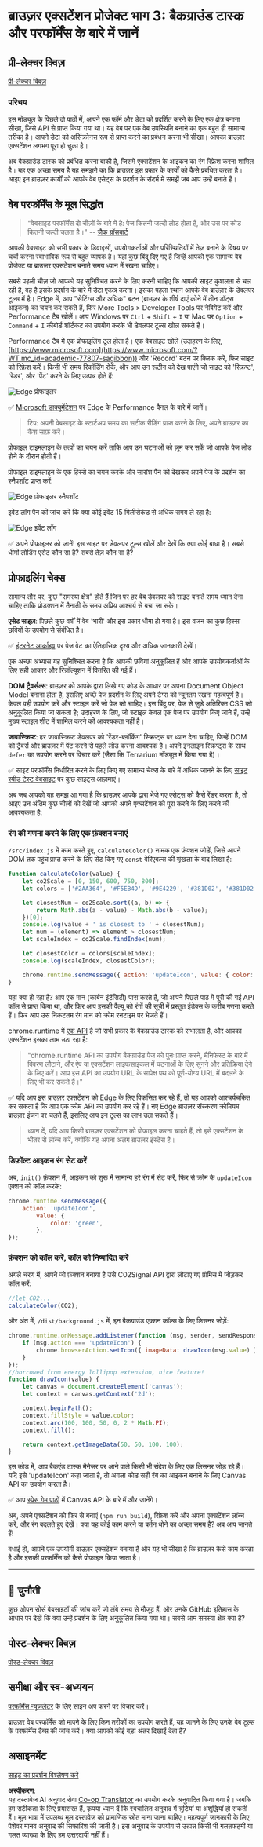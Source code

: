 <!--
CO_OP_TRANSLATOR_METADATA:
{
  "original_hash": "f198c6b817b4b2a99749f4662e7cae98",
  "translation_date": "2025-08-24T13:18:13+00:00",
  "source_file": "5-browser-extension/3-background-tasks-and-performance/README.md",
  "language_code": "hi"
}
-->
# ब्राउज़र एक्सटेंशन प्रोजेक्ट भाग 3: बैकग्राउंड टास्क और परफॉर्मेंस के बारे में जानें

## प्री-लेक्चर क्विज़

[प्री-लेक्चर क्विज़](https://ff-quizzes.netlify.app/web/quiz/27)

### परिचय

इस मॉड्यूल के पिछले दो पाठों में, आपने एक फॉर्म और डेटा को प्रदर्शित करने के लिए एक क्षेत्र बनाना सीखा, जिसे API से प्राप्त किया गया था। यह वेब पर एक वेब उपस्थिति बनाने का एक बहुत ही सामान्य तरीका है। आपने डेटा को असिंक्रोनस रूप से प्राप्त करने का प्रबंधन करना भी सीखा। आपका ब्राउज़र एक्सटेंशन लगभग पूरा हो चुका है। 

अब बैकग्राउंड टास्क को प्रबंधित करना बाकी है, जिसमें एक्सटेंशन के आइकन का रंग रिफ्रेश करना शामिल है। यह एक अच्छा समय है यह समझने का कि ब्राउज़र इस प्रकार के कार्यों को कैसे प्रबंधित करता है। आइए इन ब्राउज़र कार्यों को आपके वेब एसेट्स के प्रदर्शन के संदर्भ में समझें जब आप उन्हें बनाते हैं।

## वेब परफॉर्मेंस के मूल सिद्धांत

> "वेबसाइट परफॉर्मेंस दो चीज़ों के बारे में है: पेज कितनी जल्दी लोड होता है, और उस पर कोड कितनी जल्दी चलता है।" -- [ज़ैक ग्रॉसबार्ट](https://www.smashingmagazine.com/2012/06/javascript-profiling-chrome-developer-tools/)

आपकी वेबसाइट को सभी प्रकार के डिवाइसों, उपयोगकर्ताओं और परिस्थितियों में तेज़ बनाने के विषय पर चर्चा करना स्वाभाविक रूप से बहुत व्यापक है। यहां कुछ बिंदु दिए गए हैं जिन्हें आपको एक सामान्य वेब प्रोजेक्ट या ब्राउज़र एक्सटेंशन बनाते समय ध्यान में रखना चाहिए।

सबसे पहली चीज़ जो आपको यह सुनिश्चित करने के लिए करनी चाहिए कि आपकी साइट कुशलता से चल रही है, वह है इसके प्रदर्शन के बारे में डेटा एकत्र करना। इसका पहला स्थान आपके वेब ब्राउज़र के डेवलपर टूल्स में है। Edge में, आप "सेटिंग्स और अधिक" बटन (ब्राउज़र के शीर्ष दाएं कोने में तीन डॉट्स आइकन) का चयन कर सकते हैं, फिर More Tools > Developer Tools पर नेविगेट करें और Performance टैब खोलें। आप Windows पर `Ctrl` + `Shift` + `I` या Mac पर `Option` + `Command` + `I` कीबोर्ड शॉर्टकट का उपयोग करके भी डेवलपर टूल्स खोल सकते हैं।

Performance टैब में एक प्रोफाइलिंग टूल होता है। एक वेबसाइट खोलें (उदाहरण के लिए, [https://www.microsoft.com](https://www.microsoft.com/?WT.mc_id=academic-77807-sagibbon)) और 'Record' बटन पर क्लिक करें, फिर साइट को रिफ्रेश करें। किसी भी समय रिकॉर्डिंग रोकें, और आप उन रूटीन को देख पाएंगे जो साइट को 'स्क्रिप्ट', 'रेंडर', और 'पेंट' करने के लिए उत्पन्न होते हैं:

![Edge प्रोफाइलर](../../../../5-browser-extension/3-background-tasks-and-performance/images/profiler.png)

✅ [Microsoft डाक्यूमेंटेशन](https://docs.microsoft.com/microsoft-edge/devtools-guide/performance/?WT.mc_id=academic-77807-sagibbon) पर Edge के Performance पैनल के बारे में जानें।

> टिप: अपनी वेबसाइट के स्टार्टअप समय का सटीक रीडिंग प्राप्त करने के लिए, अपने ब्राउज़र का कैश साफ़ करें।

प्रोफाइल टाइमलाइन के तत्वों का चयन करें ताकि आप उन घटनाओं को ज़ूम कर सकें जो आपके पेज लोड होने के दौरान होती हैं।

प्रोफाइल टाइमलाइन के एक हिस्से का चयन करके और सारांश पैन को देखकर अपने पेज के प्रदर्शन का स्नैपशॉट प्राप्त करें:

![Edge प्रोफाइलर स्नैपशॉट](../../../../5-browser-extension/3-background-tasks-and-performance/images/snapshot.png)

इवेंट लॉग पैन की जांच करें कि क्या कोई इवेंट 15 मिलीसेकंड से अधिक समय ले रहा है:

![Edge इवेंट लॉग](../../../../5-browser-extension/3-background-tasks-and-performance/images/log.png)

✅ अपने प्रोफाइलर को जानें! इस साइट पर डेवलपर टूल्स खोलें और देखें कि क्या कोई बाधा है। सबसे धीमी लोडिंग एसेट कौन सा है? सबसे तेज़ कौन सा है?

## प्रोफाइलिंग चेक्स

सामान्य तौर पर, कुछ "समस्या क्षेत्र" होते हैं जिन पर हर वेब डेवलपर को साइट बनाते समय ध्यान देना चाहिए ताकि प्रोडक्शन में तैनाती के समय अप्रिय आश्चर्य से बचा जा सके।

**एसेट साइज़**: पिछले कुछ वर्षों में वेब 'भारी' और इस प्रकार धीमा हो गया है। इस वजन का कुछ हिस्सा छवियों के उपयोग से संबंधित है।

✅ [इंटरनेट आर्काइव](https://httparchive.org/reports/page-weight) पर पेज वेट का ऐतिहासिक दृश्य और अधिक जानकारी देखें।

एक अच्छा अभ्यास यह सुनिश्चित करना है कि आपकी छवियां अनुकूलित हैं और आपके उपयोगकर्ताओं के लिए सही आकार और रिज़ॉल्यूशन में वितरित की गई हैं।

**DOM ट्रैवर्सल्स**: ब्राउज़र को आपके द्वारा लिखे गए कोड के आधार पर अपना Document Object Model बनाना होता है, इसलिए अच्छे पेज प्रदर्शन के लिए अपने टैग्स को न्यूनतम रखना महत्वपूर्ण है। केवल वही उपयोग करें और स्टाइल करें जो पेज को चाहिए। इस बिंदु पर, पेज से जुड़े अतिरिक्त CSS को अनुकूलित किया जा सकता है; उदाहरण के लिए, जो स्टाइल केवल एक पेज पर उपयोग किए जाने हैं, उन्हें मुख्य स्टाइल शीट में शामिल करने की आवश्यकता नहीं है।

**जावास्क्रिप्ट**: हर जावास्क्रिप्ट डेवलपर को 'रेंडर-ब्लॉकिंग' स्क्रिप्ट्स पर ध्यान देना चाहिए, जिन्हें DOM को ट्रैवर्स और ब्राउज़र में पेंट करने से पहले लोड करना आवश्यक है। अपने इनलाइन स्क्रिप्ट्स के साथ `defer` का उपयोग करने पर विचार करें (जैसा कि Terrarium मॉड्यूल में किया गया है)।

✅ साइट परफॉर्मेंस निर्धारित करने के लिए किए गए सामान्य चेक्स के बारे में अधिक जानने के लिए [साइट स्पीड टेस्ट वेबसाइट](https://www.webpagetest.org/) पर कुछ साइट्स आज़माएं।

अब जब आपको यह समझ आ गया है कि ब्राउज़र आपके द्वारा भेजे गए एसेट्स को कैसे रेंडर करता है, तो आइए उन अंतिम कुछ चीज़ों को देखें जो आपको अपने एक्सटेंशन को पूरा करने के लिए करने की आवश्यकता है:

### रंग की गणना करने के लिए एक फ़ंक्शन बनाएं

`/src/index.js` में काम करते हुए, `calculateColor()` नामक एक फ़ंक्शन जोड़ें, जिसे आपने DOM तक पहुंच प्राप्त करने के लिए सेट किए गए `const` वेरिएबल्स की श्रृंखला के बाद लिखा है:

```JavaScript
function calculateColor(value) {
	let co2Scale = [0, 150, 600, 750, 800];
	let colors = ['#2AA364', '#F5EB4D', '#9E4229', '#381D02', '#381D02'];

	let closestNum = co2Scale.sort((a, b) => {
		return Math.abs(a - value) - Math.abs(b - value);
	})[0];
	console.log(value + ' is closest to ' + closestNum);
	let num = (element) => element > closestNum;
	let scaleIndex = co2Scale.findIndex(num);

	let closestColor = colors[scaleIndex];
	console.log(scaleIndex, closestColor);

	chrome.runtime.sendMessage({ action: 'updateIcon', value: { color: closestColor } });
}
```

यहां क्या हो रहा है? आप एक मान (कार्बन इंटेंसिटी) पास करते हैं, जो आपने पिछले पाठ में पूरी की गई API कॉल से प्राप्त किया था, और फिर आप इसकी वैल्यू को रंगों की सूची में प्रस्तुत इंडेक्स के करीब गणना करते हैं। फिर आप उस निकटतम रंग मान को क्रोम रनटाइम पर भेजते हैं।

chrome.runtime में [एक API](https://developer.chrome.com/extensions/runtime) है जो सभी प्रकार के बैकग्राउंड टास्क को संभालता है, और आपका एक्सटेंशन इसका लाभ उठा रहा है:

> "chrome.runtime API का उपयोग बैकग्राउंड पेज को पुनः प्राप्त करने, मैनिफेस्ट के बारे में विवरण लौटाने, और ऐप या एक्सटेंशन लाइफसाइकल में घटनाओं के लिए सुनने और प्रतिक्रिया देने के लिए करें। आप इस API का उपयोग URL के सापेक्ष पथ को पूर्ण-योग्य URL में बदलने के लिए भी कर सकते हैं।"

✅ यदि आप इस ब्राउज़र एक्सटेंशन को Edge के लिए विकसित कर रहे हैं, तो यह आपको आश्चर्यचकित कर सकता है कि आप एक क्रोम API का उपयोग कर रहे हैं। नए Edge ब्राउज़र संस्करण क्रोमियम ब्राउज़र इंजन पर चलते हैं, इसलिए आप इन टूल्स का लाभ उठा सकते हैं।

> ध्यान दें, यदि आप किसी ब्राउज़र एक्सटेंशन को प्रोफाइल करना चाहते हैं, तो इसे एक्सटेंशन के भीतर से लॉन्च करें, क्योंकि यह अपना अलग ब्राउज़र इंस्टेंस है।

### डिफ़ॉल्ट आइकन रंग सेट करें

अब, `init()` फ़ंक्शन में, आइकन को शुरू में सामान्य हरे रंग में सेट करें, फिर से क्रोम के `updateIcon` एक्शन को कॉल करके:

```JavaScript
chrome.runtime.sendMessage({
	action: 'updateIcon',
		value: {
			color: 'green',
		},
});
```

### फ़ंक्शन को कॉल करें, कॉल को निष्पादित करें

अगले चरण में, आपने जो फ़ंक्शन बनाया है उसे C02Signal API द्वारा लौटाए गए प्रॉमिस में जोड़कर कॉल करें:

```JavaScript
//let CO2...
calculateColor(CO2);
```

और अंत में, `/dist/background.js` में, इन बैकग्राउंड एक्शन कॉल्स के लिए लिसनर जोड़ें:

```JavaScript
chrome.runtime.onMessage.addListener(function (msg, sender, sendResponse) {
	if (msg.action === 'updateIcon') {
		chrome.browserAction.setIcon({ imageData: drawIcon(msg.value) });
	}
});
//borrowed from energy lollipop extension, nice feature!
function drawIcon(value) {
	let canvas = document.createElement('canvas');
	let context = canvas.getContext('2d');

	context.beginPath();
	context.fillStyle = value.color;
	context.arc(100, 100, 50, 0, 2 * Math.PI);
	context.fill();

	return context.getImageData(50, 50, 100, 100);
}
```

इस कोड में, आप बैकएंड टास्क मैनेजर पर आने वाले किसी भी संदेश के लिए एक लिसनर जोड़ रहे हैं। यदि इसे 'updateIcon' कहा जाता है, तो अगला कोड सही रंग का आइकन बनाने के लिए Canvas API का उपयोग करता है।

✅ आप [स्पेस गेम पाठों](../../6-space-game/2-drawing-to-canvas/README.md) में Canvas API के बारे में और जानेंगे।

अब, अपने एक्सटेंशन को फिर से बनाएं (`npm run build`), रिफ्रेश करें और अपना एक्सटेंशन लॉन्च करें, और रंग बदलते हुए देखें। क्या यह कोई काम करने या बर्तन धोने का अच्छा समय है? अब आप जानते हैं!

बधाई हो, आपने एक उपयोगी ब्राउज़र एक्सटेंशन बनाया है और यह भी सीखा है कि ब्राउज़र कैसे काम करता है और इसकी परफॉर्मेंस को कैसे प्रोफाइल किया जाता है।

---

## 🚀 चुनौती

कुछ ओपन सोर्स वेबसाइटों की जांच करें जो लंबे समय से मौजूद हैं, और उनके GitHub इतिहास के आधार पर देखें कि क्या उन्हें प्रदर्शन के लिए अनुकूलित किया गया था। सबसे आम समस्या क्षेत्र क्या है?

## पोस्ट-लेक्चर क्विज़

[पोस्ट-लेक्चर क्विज़](https://ff-quizzes.netlify.app/web/quiz/28)

## समीक्षा और स्व-अध्ययन

[परफॉर्मेंस न्यूज़लेटर](https://perf.email/) के लिए साइन अप करने पर विचार करें।

ब्राउज़र वेब परफॉर्मेंस को मापने के लिए किन तरीकों का उपयोग करते हैं, यह जानने के लिए उनके वेब टूल्स के परफॉर्मेंस टैब्स की जांच करें। क्या आपको कोई बड़ा अंतर दिखाई देता है?

## असाइनमेंट

[साइट का प्रदर्शन विश्लेषण करें](assignment.md)

**अस्वीकरण**:  
यह दस्तावेज़ AI अनुवाद सेवा [Co-op Translator](https://github.com/Azure/co-op-translator) का उपयोग करके अनुवादित किया गया है। जबकि हम सटीकता के लिए प्रयासरत हैं, कृपया ध्यान दें कि स्वचालित अनुवाद में त्रुटियां या अशुद्धियां हो सकती हैं। मूल भाषा में उपलब्ध मूल दस्तावेज़ को प्रामाणिक स्रोत माना जाना चाहिए। महत्वपूर्ण जानकारी के लिए, पेशेवर मानव अनुवाद की सिफारिश की जाती है। इस अनुवाद के उपयोग से उत्पन्न किसी भी गलतफहमी या गलत व्याख्या के लिए हम उत्तरदायी नहीं हैं।